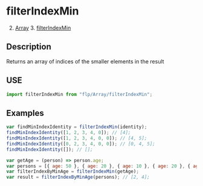 # filterIndexMin

2. [Array](../README.md)
    3. [filterIndexMin](./README.md)

## Description

Returns an array of indices of the smaller elements in the result


## USE

```javascript
import filterIndexMin from "flp/Array/filterIndexMin";
```

## Examples

```javascript
var findMinIndexIdentity = filterIndexMin(identity);
findMinIndexIdentity([1, 2, 3, 4, 0]); // [4];
findMinIndexIdentity([1, 2, 3, 4, 0, 0]); // [4, 5];
findMinIndexIdentity([0, 2, 3, 4, 0, 0]); // [0, 4, 5];
findMinIndexIdentity([]); // [];

var getAge = (person) => person.age;
var persons = [{ age: 50 }, { age: 20 }, { age: 10 }, { age: 20 }, { age: 10 }];
var filterIndexByMinAge = filterIndexMin(getAge);
var result = filterIndexByMinAge(persons); // [2, 4];
```

